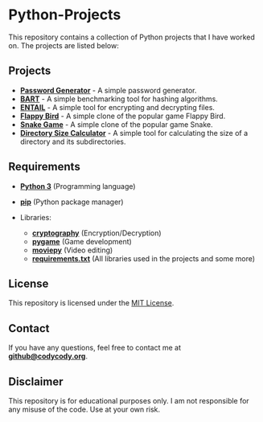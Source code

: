 # Python-Projects

This repository contains a collection of Python projects that I have worked on. The projects are listed below:

## Projects

- [**Password Generator**](/password-generator/) - A simple password generator.
- [**BART**](/benchmark-hashing-alorithms/) - A simple benchmarking tool for hashing algorithms.
- [**ENTAIL**](/encrypt-decrypt-file-with-cryptography/) - A simple tool for encrypting and decrypting files.
- [**Flappy Bird**](/flappy-bird/) - A simple clone of the popular game Flappy Bird.
- [**Snake Game**](/snake-game/) - A simple clone of the popular game Snake.
- [**Directory Size Calculator**](/directory-size-calculator/) - A simple tool for calculating the size of a directory and its subdirectories.

## Requirements

- [**Python 3**](https://www.python.org/downloads/) (Programming language)

- [**pip**](https://pip.pypa.io/en/stable/installing/) (Python package manager)
- Libraries:
  - [**cryptography**](https://pypi.org/project/cryptography/) (Encryption/Decryption)
  - [**pygame**](https://pypi.org/project/pygame/) (Game development)
  - [**moviepy**](https://pypi.org/project/moviepy/) (Video editing)
  - [**requirements.txt**](/requirements.txt) (All libraries used in the projects and some more)

## License

This repository is licensed under the [MIT License](/LICENSE).

## Contact

If you have any questions, feel free to contact me at [**github@codycody.org**](mailto:github@codycody.org).

## Disclaimer

This repository is for educational purposes only. I am not responsible for any misuse of the code. Use at your own risk.
